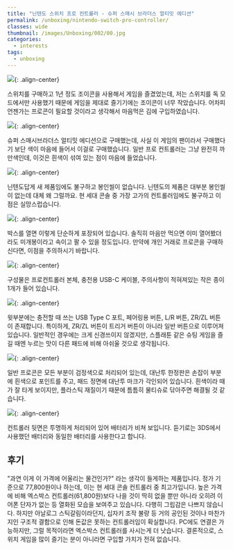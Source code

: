 ```yaml
---
title: "닌텐도 스위치 프로 컨트롤러 - 슈퍼 스매시 브라더스 얼티밋 에디션"
permalink: /unboxing/nintendo-switch-pro-controller/
classes: wide
thumbnail: /images/Unboxing/002/00.jpg
categories:
  - interests
tags:
  - unboxing
---
```


![](/images/Unboxing/002/00.jpg){: .align-center}

스위치를 구매하고 1년 정도 조이콘을 사용해서 게임을 즐겼었는데, 저는 스위치를 독 모드에서만 사용했기 때문에 게임을 제대로 즐기기에는 조이콘이 너무 작았습니다. 어차피 언젠가는 프로콘이 필요할 것이라고 생각해서 마음먹은 김에 구입하였습니다.

![](/images/Unboxing/002/01.jpg){: .align-center}

슈퍼 스매시브라더스 얼티밋 에디션으로 구매했는데, 사실 이 게임의 팬이라서 구매했다기 보단 색이 마음에 들어서 이걸로 구매했습니다. 일반 프로 컨트롤러는 그냥 완전히 까만색인데, 이것은 흰색이 섞여 있는 점이 마음에 들었습니다.

![](/images/Unboxing/002/02.jpg){: .align-center}

닌텐도답게 새 제품임에도 불구하고 봉인씰이 없습니다. 닌텐도의 제품은 대부분 봉인씰이 없는데 대체 왜 그럴까요. 현 세대 콘솔 중 가장 고가의 컨트롤러임에도 불구하고 이 점은 실망스럽습니다.

![](/images/Unboxing/002/03.jpg){: .align-center}

박스를 열면 이렇게 단순하게 포장되어 있습니다. 솔직히 마음만 먹으면 이미 열어봤더라도 미개봉이라고 속이고 팔 수 있을 정도입니다. 만약에 개인 거래로 프로콘을 구매하신다면, 이점을 주의하시기 바랍니다.

![](/images/Unboxing/002/04.jpg){: .align-center}

구성물은 프로컨트롤러 본체, 충전용 USB-C 케이블, 주의사항이 적혀져있는 작은 종이 1개가 들어 있습니다.

![](/images/Unboxing/002/05.jpg){: .align-center}

윗부분에는 충전할 때 쓰는 USB Type C 포트, 페어링용 버튼, L/R 버튼, ZR/ZL 버튼이 존재합니다. 특이하게, ZR/ZL 버튼이 트리거 버튼이 아니라 일반 버튼으로 이루어져 있습니다. 일반적인 경우에는 크게 신경쓰이지 않겠지만, 스플래툰 같은 슈팅 게임을 즐길 때엔 누르는 맛이 다른 패드에 비해 아쉬울 것으로 생각됩니다.

![](/images/Unboxing/002/06.jpg){: .align-center}

일반 프로콘은 모든 부분이 검정색으로 처리되어 있는데, 대난투 한정판은 손잡이 부분에 흰색으로 포인트를 주고, 패드 정면에 대난투 마크가 각인되어 있습니다. 흰색이라 때가 잘 타게 보이지만, 플라스틱 재질이기 때문에 틈틈히 물티슈로 닦아주면 해결될 것 같습니다.

![](/images/Unboxing/002/07.jpg){: .align-center}

컨트롤러 뒷면은 투명하게 처리되어 있어 배터리가 비쳐 보입니다. 듣기로는 3DS에서 사용했던 배터리와 동일한 배터리를 사용한다고 합니다.

## 후기

"과연 이게 이 가격에 어울리는 물건인가?" 라는 생각이 들게하는 제품입니다. 정가 기준으로 77,800원이나 하는데, 이는 현 세대 콘솔 컨트롤러 중 최고가입니다. 높은 가격에 비해 엑스박스 컨트롤러(61,800원)보다 나을 것이 딱히 없을 뿐만 아니라 오히려 이어폰 단자가 없는 등 열화된 모습을 보여주고 있습니다. 다행히 그립감은 나쁘지 않습니다. 하지만 아날로그 스틱갈림이라던지, 십자키 조작 불량 등 거의 공인된 것이나 마찬가지인 구조적 결함으로 인해 돈값은 못하는 컨트롤러임이 확실합니다. PC에도 연결은 가능하지만, 그럴 목적이라면 엑스박스 컨트롤러를 사시는게 더 낫습니다. 결론적으로, 스위치 게임을 많이 즐기는 분이 아니라면 구입할 가치가 전혀 없습니다.